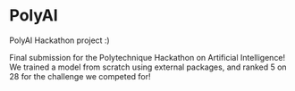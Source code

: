 # PolyAI
PolyAI Hackathon project :)

Final submission for the Polytechnique Hackathon on Artificial Intelligence! 
We trained a model from scratch using external packages, and ranked 5 on 28 for the challenge we competed for!
